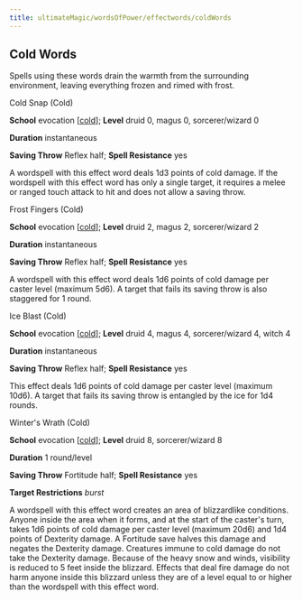 ```yaml
---
title: ultimateMagic/wordsOfPower/effectwords/coldWords
---
```

## Cold Words

Spells using these words drain the warmth from the surrounding environment, leaving everything frozen and rimed with frost.

Cold Snap (Cold)

**School** evocation [[cold](monsters/creatureTypes#_cold-subtype)]; **Level** druid 0, magus 0, sorcerer/wizard 0

**Duration** instantaneous

**Saving Throw** Reflex half; **Spell Resistance** yes

A wordspell with this effect word deals 1d3 points of cold damage. If the wordspell with this effect word has only a single target, it requires a melee or ranged touch attack to hit and does not allow a saving throw.

Frost Fingers (Cold)

**School** evocation [[cold](monsters/creatureTypes#_cold-subtype)]; **Level** druid 2, magus 2, sorcerer/wizard 2

**Duration** instantaneous

**Saving Throw** Reflex half; **Spell Resistance** yes

A wordspell with this effect word deals 1d6 points of cold damage per caster level (maximum 5d6). A target that fails its saving throw is also staggered for 1 round.

Ice Blast (Cold)

**School** evocation [[cold](monsters/creatureTypes#_cold-subtype)]; **Level** druid 4, magus 4, sorcerer/wizard 4, witch 4

**Duration** instantaneous

**Saving Throw** Reflex half; **Spell Resistance** yes

This effect deals 1d6 points of cold damage per caster level (maximum 10d6). A target that fails its saving throw is entangled by the ice for 1d4 rounds.

Winter's Wrath (Cold)

**School** evocation [[cold](monsters/creatureTypes#_cold-subtype)]; **Level** druid 8, sorcerer/wizard 8

**Duration** 1 round/level

**Saving Throw** Fortitude half; **Spell Resistance** yes

**Target Restrictions** _burst_

A wordspell with this effect word creates an area of blizzardlike conditions. Anyone inside the area when it forms, and at the start of the caster's turn, takes 1d6 points of cold damage per caster level (maximum 20d6) and 1d4 points of Dexterity damage. A Fortitude save halves this damage and negates the Dexterity damage. Creatures immune to cold damage do not take the Dexterity damage. Because of the heavy snow and winds, visibility is reduced to 5 feet inside the blizzard. Effects that deal fire damage do not harm anyone inside this blizzard unless they are of a level equal to or higher than the wordspell with this effect word.

